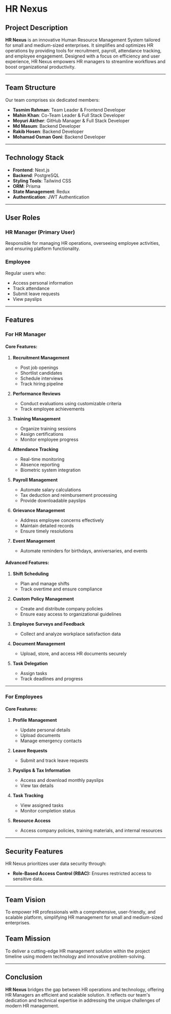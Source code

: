 # HR Nexus

## Project Description

**HR Nexus** is an innovative Human Resource Management System tailored for small and medium-sized enterprises. It simplifies and optimizes HR operations by providing tools for recruitment, payroll, attendance tracking, and employee engagement. Designed with a focus on efficiency and user experience, HR Nexus empowers HR managers to streamline workflows and boost organizational productivity.

---

## Team Structure

Our team comprises six dedicated members:

- **Tasmim Rahman**: Team Leader & Frontend Developer
- **Mahin Khan**: Co-Team Leader & Full Stack Developer
- **Moyuri Akther**: GitHub Manager & Full Stack Developer
- **Md Masum**: Backend Developer
- **Rakib Hosen**: Backend Developer
- **Mohamad Osman Goni**: Backend Developer

---

## Technology Stack

- **Frontend**: Next.js
- **Backend**: PostgreSQL
- **Styling Tools**: Tailwind CSS
- **ORM**: Prisma
- **State Management**: Redux
- **Authentication**: JWT Authentication

---

## User Roles

### **HR Manager (Primary User)**

Responsible for managing HR operations, overseeing employee activities, and ensuring platform functionality.

### **Employee**

Regular users who:

- Access personal information
- Track attendance
- Submit leave requests
- View payslips

---

## Features

### **For HR Manager**

#### Core Features:

1. **Recruitment Management**

   - Post job openings
   - Shortlist candidates
   - Schedule interviews
   - Track hiring pipeline

2. **Performance Reviews**

   - Conduct evaluations using customizable criteria
   - Track employee achievements

3. **Training Management**

   - Organize training sessions
   - Assign certifications
   - Monitor employee progress

4. **Attendance Tracking**

   - Real-time monitoring
   - Absence reporting
   - Biometric system integration

5. **Payroll Management**

   - Automate salary calculations
   - Tax deduction and reimbursement processing
   - Provide downloadable payslips

6. **Grievance Management**

   - Address employee concerns effectively
   - Maintain detailed records
   - Ensure timely resolutions

7. **Event Management**
   - Automate reminders for birthdays, anniversaries, and events

#### Advanced Features:

1. **Shift Scheduling**

   - Plan and manage shifts
   - Track overtime and ensure compliance

2. **Custom Policy Management**

   - Create and distribute company policies
   - Ensure easy access to organizational guidelines

3. **Employee Surveys and Feedback**

   - Collect and analyze workplace satisfaction data

4. **Document Management**

   - Upload, store, and access HR documents securely

5. **Task Delegation**
   - Assign tasks
   - Track deadlines and progress

---

### **For Employees**

#### Core Features:

1. **Profile Management**

   - Update personal details
   - Upload documents
   - Manage emergency contacts

2. **Leave Requests**

   - Submit and track leave requests

3. **Payslips & Tax Information**

   - Access and download monthly payslips
   - View tax details

4. **Task Tracking**

   - View assigned tasks
   - Monitor completion status

5. **Resource Access**
   - Access company policies, training materials, and internal resources

---

## Security Features

HR Nexus prioritizes user data security through:

- **Role-Based Access Control (RBAC):** Ensures restricted access to sensitive data.

---

## Team Vision

To empower HR professionals with a comprehensive, user-friendly, and scalable platform, simplifying HR management for small and medium-sized enterprises.

## Team Mission

To deliver a cutting-edge HR management solution within the project timeline using modern technology and innovative problem-solving.

---

## Conclusion

**HR Nexus** bridges the gap between HR operations and technology, offering HR Managers an efficient and scalable solution. It reflects our team's dedication and technical expertise in addressing the unique challenges of modern HR management.
